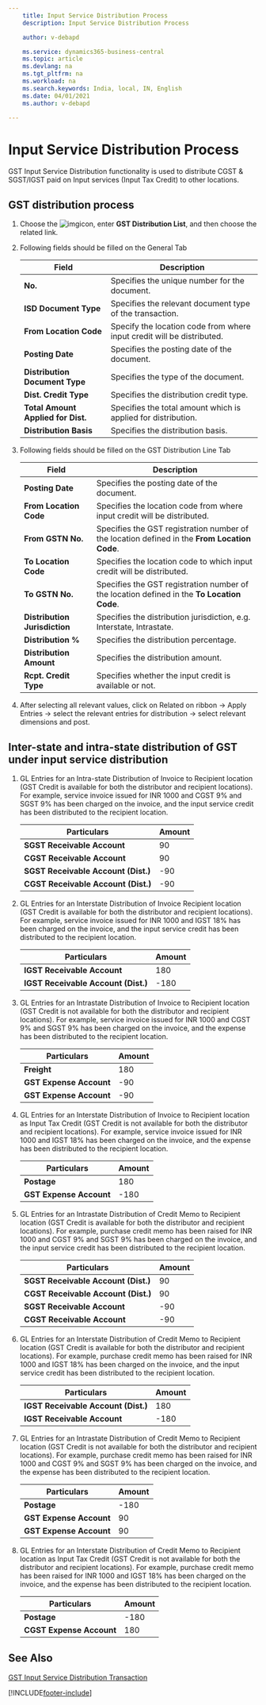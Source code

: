 ```yaml
---
    title: Input Service Distribution Process
    description: Input Service Distribution Process

    author: v-debapd

    ms.service: dynamics365-business-central
    ms.topic: article
    ms.devlang: na
    ms.tgt_pltfrm: na
    ms.workload: na
    ms.search.keywords: India, local, IN, English
    ms.date: 04/01/2021
    ms.author: v-debapd

---
```

# Input Service Distribution Process


GST Input Service Distribution functionality is used to distribute CGST & SGST/IGST paid on Input services (Input Tax Credit) to other locations.

## GST distribution process

1. Choose the ![img](image/search.jpg)icon, enter **GST Distribution List**, and then choose the related link.
2. Following fields should be filled on the General Tab

    |Field|Description|
    |----------------------------------|---------------------------------------|  
    |**No.**|Specifies the unique number for the document.| 
    |**ISD Document Type**|Specifies the relevant document type of the transaction.|
    |**From Location Code**|Specify the location code from where input credit will be distributed.|  
    |**Posting Date**|Specifies the posting date of the document.|
    |**Distribution Document Type**|Specifies the type of the document.|
    |**Dist. Credit Type**|Specifies the distribution credit type.|
    |**Total Amount Applied for Dist.**|Specifies the total amount which is applied for distribution.|
    |**Distribution Basis**|Specifies the distribution basis.|

3. Following fields should be filled on the GST Distribution Line Tab

    |Field|Description|
    |----------------------------------|---------------------------------------|  
    |**Posting Date**|Specifies the posting date of the document.|  
    |**From Location Code**|Specifies the location code from where input credit will be distributed.|  
    |**From GSTN No.**|Specifies the GST registration number of the location defined in the **From Location Code**.|
    |**To Location Code**|Specifies the location code to which input credit will be distributed.|
    |**To GSTN No.**|Specifies the GST registration number of the location defined in the **To Location Code**.|
    |**Distribution Jurisdiction**|Specifies the distribution jurisdiction, e.g. Interstate, Intrastate.|
    |**Distribution %**|Specifies the distribution percentage.|
    |**Distribution Amount**|Specifies the distribution amount.|
    |**Rcpt. Credit Type**|Specifies whether the input credit is available or not.|

4. After selecting all relevant values, click on Related on ribbon -> Apply Entries -> select the relevant entries for distribution ->  select relevant dimensions and post.

## Inter-state and intra-state distribution of GST under input service distribution

1. GL Entries for an Intra-state Distribution of Invoice to Recipient location (GST Credit is available for both the distributor and recipient locations). For example, service invoice issued for INR 1000 and CGST 9% and SGST 9% has been charged on the invoice, and the input service credit has been distributed to the recipient location.

    |Particulars|Amount|
    |----------------------------------|---------------------------------------|  
    |**SGST Receivable Account**|90|
    |**CGST Receivable Account**|90|
    |**SGST Receivable Account (Dist.)**|-90|
    |**CGST Receivable Account (Dist.)**|-90|
    

2. GL Entries for an Interstate Distribution of Invoice Recipient location (GST Credit is available for both the distributor and recipient locations). For example, service invoice issued for INR 1000 and IGST 18% has been charged on the invoice, and the input service credit has been distributed to the recipient location.

    |Particulars|Amount|
    |----------------------------------|---------------------------------------|  
    |**IGST Receivable Account**|180|
    |**IGST Receivable Account (Dist.)**|-180|

3. GL Entries for an Intrastate Distribution of Invoice to Recipient location (GST Credit is not available for both the distributor and recipient locations). For example, service invoice issued for INR 1000 and CGST 9% and SGST 9% has been charged on the invoice, and the expense has been distributed to the recipient location.

    |Particulars|Amount|
    |----------------------------------|---------------------------------------|  
    |**Freight**|180|
    |**GST Expense Account**|-90|
    |**GST Expense Account**|-90|

4. GL Entries for an Interstate Distribution of Invoice to Recipient location as Input Tax Credit (GST Credit is not available for both the distributor and recipient locations). For example, service invoice issued for INR 1000 and IGST 18% has been charged on the invoice, and the expense has been distributed to the recipient location.
  
    |Particulars|Amount|
    |----------------------------------|---------------------------------------|  
    |**Postage**|180|
    |**GST Expense Account**|-180|
    
5. GL Entries for an Intrastate Distribution of Credit Memo to Recipient location (GST Credit is available for both the distributor and recipient locations). For example, purchase credit memo has been raised for INR 1000 and CGST 9% and SGST 9% has been charged on the invoice, and the input service credit has been distributed to the recipient location.

    |Particulars|Amount|
    |----------------------------------|---------------------------------------|  
    |**SGST Receivable Account (Dist.)**|90|
    |**CGST Receivable Account (Dist.)**|90|
    |**SGST Receivable Account**|-90|
    |**CGST Receivable Account**|-90|

6. GL Entries for an Interstate Distribution of Credit Memo to Recipient location (GST Credit is available for both the distributor and recipient locations). For example, purchase credit memo has been raised for INR 1000 and IGST 18% has been charged on the invoice, and the input service credit has been distributed to the recipient location.

    |Particulars|Amount|
    |----------------------------------|---------------------------------------|  
    |**IGST Receivable Account (Dist.)**|180|
    |**IGST Receivable Account**|-180|

7. GL Entries for an Intrastate Distribution of Credit Memo to Recipient location (GST Credit is not available for both the distributor and recipient locations). For example, purchase credit memo has been raised for INR 1000 and CGST 9% and SGST 9% has been charged on the invoice, and the expense has been distributed to the recipient location.

    |Particulars|Amount|
    |----------------------------------|---------------------------------------|  
    |**Postage**|-180|
    |**GST Expense Account**|90|
    |**GST Expense Account**|90|
    
8. GL Entries for an Interstate Distribution of Credit Memo to Recipient location as Input Tax Credit (GST Credit is not available for both the distributor and recipient locations). For example, purchase credit memo has been raised for INR 1000 and IGST 18% has been charged on the invoice, and the expense has been distributed to the recipient location.


    |Particulars|Amount|
    |----------------------------------|---------------------------------------|  
    |**Postage**|-180|
    |**CGST Expense Account**|180|



## See Also 
[GST Input Service Distribution Transaction](GST-Input-Service-Distribution-Transaction.md)







[!INCLUDE[footer-include](../../includes/footer-banner.md)]